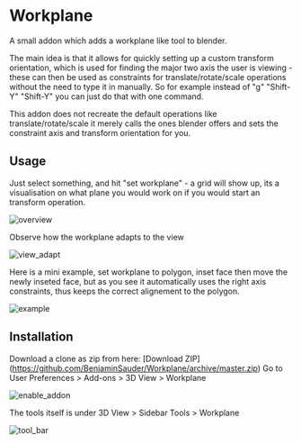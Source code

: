 # Workplane

A small addon which adds a workplane like tool to blender.

The main idea is that it allows for quickly setting up a custom transform orientation, which is used for finding the major two axis the user is viewing - these can then be used as constraints for translate/rotate/scale operations without the need to type it in manually. So for example instead of "g" "Shift-Y" "Shift-Y" you can just do that with one command.

This addon does not recreate the default operations like translate/rotate/scale it merely calls the ones blender offers and sets the constraint axis and transform orientation for you.



## Usage
Just select something, and hit "set workplane" - a grid will show up, its a visualisation on what plane you would work on if you would start an transform operation.

![overview](https://github.com/BenjaminSauder/Workplane/blob/master/doc/overview.png)

Observe how the workplane adapts to the view

![view_adapt](https://github.com/BenjaminSauder/Workplane/blob/master/doc/view_adapt.gif)


Here is a mini example, set workplane to polygon, inset face then move the newly inseted face, but as you see it automatically uses the right axis constraints, thus keeps the correct alignement to the polygon. 

![example](https://github.com/BenjaminSauder/Workplane/blob/master/doc/example.gif)




## Installation
Download a clone as zip from here: [Download ZIP] (https://github.com/BenjaminSauder/Workplane/archive/master.zip)
Go to User Preferences > Add-ons > 3D View > Workplane

![enable_addon](https://github.com/BenjaminSauder/Workplane/blob/master/doc/enable_addon.png)

The tools itself is under 3D View > Sidebar Tools > Workplane

![tool_bar](https://github.com/BenjaminSauder/Workplane/blob/master/doc/tool_bar.png)

